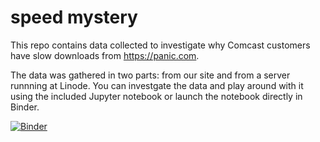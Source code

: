 # speed mystery

This repo contains data collected to investigate why Comcast customers have slow downloads from https://panic.com.

The data was gathered in two parts: from our site and from a server runnning at Linode.
You can investgate the data and play around with it using the included Jupyter notebook or launch the notebook directly in Binder.

[![Binder](https://mybinder.org/badge.svg)](https://mybinder.org/v2/gh/panicinc/speed_mystery/master?filepath=main.ipynb)
